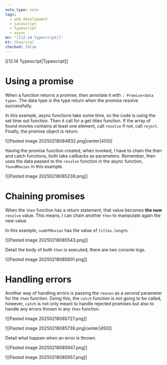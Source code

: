 ```yaml
---
note_type: note
tags:
  - web_development
  - javascript
  - typescript
  - async
mn: "[[12.14 Typescript]]"
kt: theorical
checked: false
---
```

[[12.14 Typescript|Typescript]]

# Using a promise
When a function returns a promise, then annotate it with `: Promise<data type>`. The data type is the type return when the promise resolve successfully. 

In this example, async functions take some time, so the code is using the set time out function. Then it call for a get titles function. If the array of found movies contains at least one element, call `resolve` if not, call `reject`. Finally, the promise object is return. 

![[Pasted image 20250218084932.png|center|450]]

Having the promise function created, when invoked, I have to chain the then and catch functions, both take callbacks as parameters. Remember, then uses the data passed to the `resolve` function in the async function, `foundMovies` in this example. 

![[Pasted image 20250218085238.png]]

# Chaining promises
When the `then` function has a return statement, that value becomes **the new** `resolve` value. This means, I can chain another `then` to manipulate again the new value.

In this example, `numOfMovies` has the value of  `titles.length`.

![[Pasted image 20250218085543.png]]

Detail the body of both `then` is executed, there are two console logs.

![[Pasted image 20250218085601.png]]

# Handling errors
Another way of handling errors is passing the `reason` as a second parameter for the `then` function. Doing this, the `catch` function is not going to be called, however, `catch` is not only meant to handle rejected promises but also to handle any errors thrown in any `then` function.  

![[Pasted image 20250218085727.png]]

![[Pasted image 20250218085739.png|center|450]]

Detail what happen when an error is thrown.

![[Pasted image 20250218085947.png]]

![[Pasted image 20250218085957.png]]

